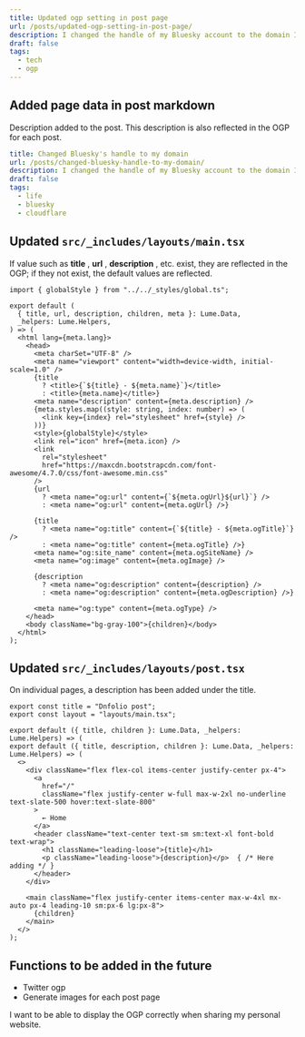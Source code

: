 ```yaml
---
title: Updated ogp setting in post page
url: /posts/updated-ogp-setting-in-post-page/
description: I changed the handle of my Bluesky account to the domain I hold.
draft: false
tags:
  - tech
  - ogp
---
```


## Added page data in post markdown

Description added to the post. This description is also reflected in the OGP for each post.

```yaml
title: Changed Bluesky's handle to my domain
url: /posts/changed-bluesky-handle-to-my-domain/
description: I changed the handle of my Bluesky account to the domain I hold.
draft: false
tags:
  - life
  - bluesky
  - cloudflare
```

## Updated `src/_includes/layouts/main.tsx`

If value such as **title** , **url** , **description** , etc. exist, they are reflected in the OGP;
if they not exist, the default values are reflected.

```tsx
import { globalStyle } from "../../_styles/global.ts";

export default (
  { title, url, description, children, meta }: Lume.Data,
  _helpers: Lume.Helpers,
) => (
  <html lang={meta.lang}>
    <head>
      <meta charSet="UTF-8" />
      <meta name="viewport" content="width=device-width, initial-scale=1.0" />
      {title
        ? <title>{`${title} - ${meta.name}`}</title>
        : <title>{meta.name}</title>}
      <meta name="description" content={meta.description} />
      {meta.styles.map((style: string, index: number) => (
        <link key={index} rel="stylesheet" href={style} />
      ))}
      <style>{globalStyle}</style>
      <link rel="icon" href={meta.icon} />
      <link
        rel="stylesheet"
        href="https://maxcdn.bootstrapcdn.com/font-awesome/4.7.0/css/font-awesome.min.css"
      />
      {url
        ? <meta name="og:url" content={`${meta.ogUrl}${url}`} />
        : <meta name="og:url" content={meta.ogUrl} />}

      {title
        ? <meta name="og:title" content={`${title} - ${meta.ogTitle}`} />
        : <meta name="og:title" content={meta.ogTitle} />}
      <meta name="og:site_name" content={meta.ogSiteName} />
      <meta name="og:image" content={meta.ogImage} />

      {description
        ? <meta name="og:description" content={description} />
        : <meta name="og:description" content={meta.ogDescription} />}

      <meta name="og:type" content={meta.ogType} />
    </head>
    <body className="bg-gray-100">{children}</body>
  </html>
);
```

## Updated `src/_includes/layouts/post.tsx`

On individual pages, a description has been added under the title.

```tsx
export const title = "Dnfolio post";
export const layout = "layouts/main.tsx";

export default ({ title, children }: Lume.Data, _helpers: Lume.Helpers) => (
export default ({ title, description, children }: Lume.Data, _helpers: Lume.Helpers) => (
  <>
    <div className="flex flex-col items-center justify-center px-4">
      <a
        href="/"
        className="flex justify-center w-full max-w-2xl no-underline text-slate-500 hover:text-slate-800"
      >
        ← Home
      </a>
      <header className="text-center text-sm sm:text-xl font-bold text-wrap">
        <h1 className="leading-loose">{title}</h1>
        <p className="leading-loose">{description}</p>  { /* Here adding */ }
      </header>
    </div>

    <main className="flex justify-center items-center max-w-4xl mx-auto px-4 leading-10 sm:px-6 lg:px-8">
      {children}
    </main>
  </>
);
```

## Functions to be added in the future

- Twitter ogp
- Generate images for each post page

I want to be able to display the OGP correctly when sharing my personal website.
